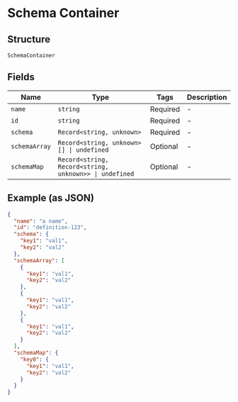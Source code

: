 
# Schema Container

## Structure

`SchemaContainer`

## Fields

| Name | Type | Tags | Description |
|  --- | --- | --- | --- |
| `name` | `string` | Required | - |
| `id` | `string` | Required | - |
| `schema` | `Record<string, unknown>` | Required | - |
| `schemaArray` | `Record<string, unknown>[] \| undefined` | Optional | - |
| `schemaMap` | `Record<string, Record<string, unknown>> \| undefined` | Optional | - |

## Example (as JSON)

```json
{
  "name": "a name",
  "id": "definition-123",
  "schema": {
    "key1": "val1",
    "key2": "val2"
  },
  "schemaArray": [
    {
      "key1": "val1",
      "key2": "val2"
    },
    {
      "key1": "val1",
      "key2": "val2"
    },
    {
      "key1": "val1",
      "key2": "val2"
    }
  ],
  "schemaMap": {
    "key0": {
      "key1": "val1",
      "key2": "val2"
    }
  }
}
```


